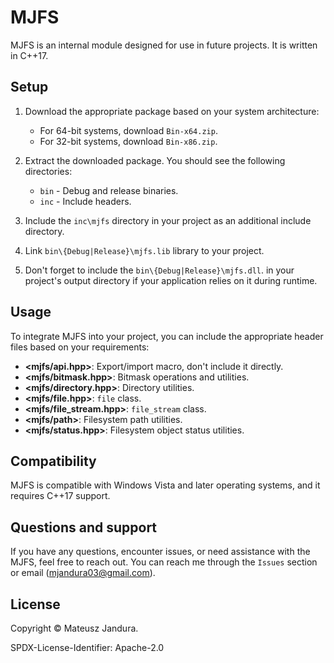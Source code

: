 # MJFS

MJFS is an internal module designed for use in future projects.
It is written in C++17.

## Setup

1. Download the appropriate package based on your system architecture:

    * For 64-bit systems, download `Bin-x64.zip`.
    * For 32-bit systems, download `Bin-x86.zip`.

2. Extract the downloaded package. You should see the following directories:

    * `bin` - Debug and release binaries.
    * `inc` - Include headers.

3. Include the `inc\mjfs` directory in your project as an additional include directory.
4. Link `bin\{Debug|Release}\mjfs.lib` library to your project.
5. Don't forget to include the `bin\{Debug|Release}\mjfs.dll`. in your project's
   output directory if your application relies on it during runtime.

## Usage

To integrate MJFS into your project, you can include the appropriate header files
based on your requirements:

* **<mjfs/api.hpp>**: Export/import macro, don't include it directly.
* **<mjfs/bitmask.hpp>**: Bitmask operations and utilities.
* **<mjfs/directory.hpp>**: Directory utilities.
* **<mjfs/file.hpp>**: `file` class.
* **<mjfs/file_stream.hpp>**: `file_stream` class.
* **<mjfs/path>**: Filesystem path utilities.
* **<mjfs/status.hpp>**: Filesystem object status utilities.

## Compatibility

MJFS is compatible with Windows Vista and later operating systems,
and it requires C++17 support.

## Questions and support

If you have any questions, encounter issues, or need assistance with the MJFS,
feel free to reach out. You can reach me through the `Issues` section or email
([mjandura03@gmail.com](mailto:mjandura03@gmail.com)).

## License

Copyright © Mateusz Jandura.

SPDX-License-Identifier: Apache-2.0